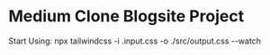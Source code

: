 # Medium Clone Blogsite Project

Start Using:
npx tailwindcss -i .input.css -o ./src/output.css --watch
